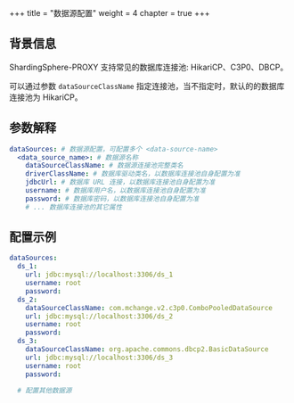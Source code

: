+++
title = "数据源配置"
weight = 4
chapter = true
+++

## 背景信息

ShardingSphere-PROXY 支持常见的数据库连接池: HikariCP、C3P0、DBCP。

可以通过参数 `dataSourceClassName` 指定连接池，当不指定时，默认的的数据库连接池为 HikariCP。

## 参数解释

```yaml
dataSources: # 数据源配置，可配置多个 <data-source-name>
  <data_source_name>: # 数据源名称
    dataSourceClassName: # 数据源连接池完整类名
    driverClassName: # 数据库驱动类名，以数据库连接池自身配置为准
    jdbcUrl: # 数据库 URL 连接，以数据库连接池自身配置为准
    username: # 数据库用户名，以数据库连接池自身配置为准
    password: # 数据库密码，以数据库连接池自身配置为准
    # ... 数据库连接池的其它属性
```
## 配置示例

```yaml
dataSources:
  ds_1:
    url: jdbc:mysql://localhost:3306/ds_1
    username: root
    password:
  ds_2:
    dataSourceClassName: com.mchange.v2.c3p0.ComboPooledDataSource
    url: jdbc:mysql://localhost:3306/ds_2
    username: root
    password:
  ds_3:
    dataSourceClassName: org.apache.commons.dbcp2.BasicDataSource
    url: jdbc:mysql://localhost:3306/ds_3
    username: root
    password:
  
  # 配置其他数据源
```
